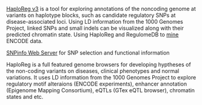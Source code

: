 [HaploReg v3](http://www.broadinstitute.org/mammals/haploreg/haploreg_v3.php) is a tool for exploring annotations of the noncoding genome at variants on haplotype blocks, such as candidate regulatory SNPs at disease-associated loci. Using LD information from the 1000 Genomes Project, 
linked SNPs and small indels can be visualized along with their predicted chromatin state.
Using HaploReg and RegulomeDB to [mine](http://www.genome.gov/Pages/Research/ENCODE/ASHG_2013_Using_HaploReg_RegulomeDB_to_Mine_ENCODE_Data.pdf) ENCODE data.

[SNPinfo Web Server](http://snpinfo.niehs.nih.gov/) for SNP selection and functional information

HaploReg is a full featured genome browsers for developing hyptheses of the non-coding variants on diseases, clinical phenotypes and normal variations. It uses LD information from the 1000 Genomes Project to explore regulatory motif alteraions (ENCODE experiments), enhancer annotation (Epigenome Mapping Consortium), eQTLs (GTex eQTL browser), chromatin states and etc.

